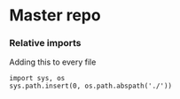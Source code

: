 # Master repo 

### Relative imports 
Adding this to every file 
```
import sys, os
sys.path.insert(0, os.path.abspath('./'))
```